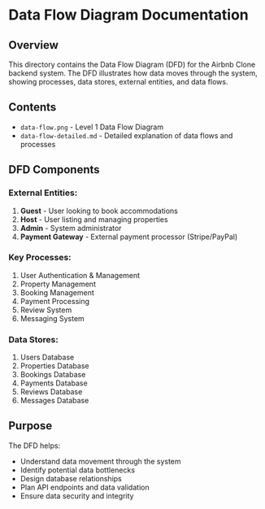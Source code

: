 # Data Flow Diagram Documentation

## Overview
This directory contains the Data Flow Diagram (DFD) for the Airbnb Clone backend system. The DFD illustrates how data moves through the system, showing processes, data stores, external entities, and data flows.

## Contents
- `data-flow.png` - Level 1 Data Flow Diagram
- `data-flow-detailed.md` - Detailed explanation of data flows and processes

## DFD Components

### External Entities:
1. **Guest** - User looking to book accommodations
2. **Host** - User listing and managing properties
3. **Admin** - System administrator
4. **Payment Gateway** - External payment processor (Stripe/PayPal)

### Key Processes:
1. User Authentication & Management
2. Property Management
3. Booking Management
4. Payment Processing
5. Review System
6. Messaging System

### Data Stores:
1. Users Database
2. Properties Database
3. Bookings Database
4. Payments Database
5. Reviews Database
6. Messages Database

## Purpose
The DFD helps:
- Understand data movement through the system
- Identify potential data bottlenecks
- Design database relationships
- Plan API endpoints and data validation
- Ensure data security and integrity